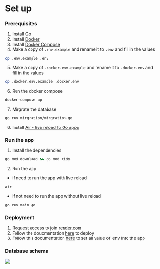 # Set up

### Prerequisites

1. Install [Go](https://golang.org/doc/install)
2. Install [Docker](https://docs.docker.com/get-docker/)
3. Install [Docker Compose](https://docs.docker.com/compose/install/)
4. Make a copy of `.env.example` and rename it to `.env` and fill in the values

```sh
cp .env.example .env
```

5. Make a copy of `.docker.env.example` and rename it to `.docker.env` and fill in the values

```sh
cp .docker.env.example .docker.env
```

6. Run the docker compose

```sh
docker-compose up
```

7. Mirgrate the database

```sh
go run mirgration/mirgration.go
```

8. Install [Air - live reload fo Go apps](https://github.com/cosmtrek/air)

### Run the app

1. Install the dependencies

```sh
go mod download && go mod tidy
```

2. Run the app

- if need to run the app with live reload

```sh
air
```

- if not need to run the app without live reload

```sh
go run main.go
```

### Deployment
1. Request access to join [render.com](https://dashboard.render.com/)
2. Follow the doucmentation [here](https://render.com/docs/deploy-go-gin) to deploy
3. Follow this documentation [here](https://render.com/docs/configure-environment-variables) to set all value of .env into the app

### Database schema
[![](https://mermaid.ink/img/pako:eNqdU2FrwjAQ_Sshn_UP9JuwDoZjDKvfhHJrTpetTeRyUUbtf99pZVrjHCwpNH3v5fLueml15Q3qTCM9WFgTNEunZCyKfFaoy3XbfxxGjNYoeV6nZywwWbdWDhpMQGzA1gm6gRB2nkxCBKg5AWsIXN6MvrKUUNax0MAxnLGP4N2bgi0w0Bll26CqCIHRlMBXRNyYAdH1r1lezCeL2eRlXiTAX4W6Ze1e8cAYwpDkUfu1v8Yqv0UanlTbT7Ff-ej4vzn_JOJ3Dqm05pdSlM9P0zxNX8wzRALHslU9Tq_oGI4xB8RNf_15fS_u9-OxbwdVz9RSy7yjOfm7EF7uvy_XI90gSRsbuSrHDJea31F-lz4IDK4gStNK2E6kENkXX67SGVPEke4rerpfOltBHbD7BlgrCZ4?type=png)](https://mermaid.live/edit#pako:eNqdU2FrwjAQ_Sshn_UP9JuwDoZjDKvfhHJrTpetTeRyUUbtf99pZVrjHCwpNH3v5fLueml15Q3qTCM9WFgTNEunZCyKfFaoy3XbfxxGjNYoeV6nZywwWbdWDhpMQGzA1gm6gRB2nkxCBKg5AWsIXN6MvrKUUNax0MAxnLGP4N2bgi0w0Bll26CqCIHRlMBXRNyYAdH1r1lezCeL2eRlXiTAX4W6Ze1e8cAYwpDkUfu1v8Yqv0UanlTbT7Ff-ej4vzn_JOJ3Dqm05pdSlM9P0zxNX8wzRALHslU9Tq_oGI4xB8RNf_15fS_u9-OxbwdVz9RSy7yjOfm7EF7uvy_XI90gSRsbuSrHDJea31F-lz4IDK4gStNK2E6kENkXX67SGVPEke4rerpfOltBHbD7BlgrCZ4)